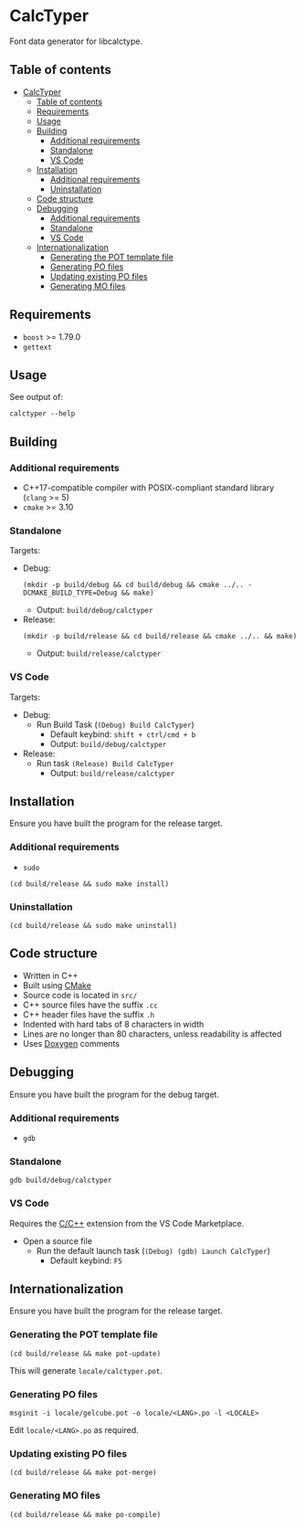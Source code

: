 # CalcTyper

Font data generator for libcalctype.

## Table of contents

* [CalcTyper](#calctyper)
    * [Table of contents](#table-of-contents)
    * [Requirements](#requirements)
    * [Usage](#usage)
    * [Building](#building)
        * [Additional requirements](#additional-requirements)
        * [Standalone](#standalone)
        * [VS Code](#vs-code)
    * [Installation](#installation)
        * [Additional requirements](#additional-requirements-1)
        * [Uninstallation](#uninstallation)
    * [Code structure](#code-structure)
    * [Debugging](#debugging)
        * [Additional requirements](#additional-requirements-2)
        * [Standalone](#standalone-1)
        * [VS Code](#vs-code-1)
    * [Internationalization](#internationalization)
        * [Generating the POT template file](#generating-the-pot-template-file)
        * [Generating PO files](#generating-po-files)
        * [Updating existing PO files](#updating-existing-po-files)
        * [Generating MO files](#generating-mo-files)

## Requirements

* `boost` >= 1.79.0
* `gettext`

## Usage

See output of:

```shell
calctyper --help
```

## Building

### Additional requirements

* C++17-compatible compiler with POSIX-compliant standard library (`clang` >= 5)
* `cmake` >= 3.10

### Standalone

Targets:
* Debug:
    ```shell
    (mkdir -p build/debug && cd build/debug && cmake ../.. -DCMAKE_BUILD_TYPE=Debug && make)
    ```
    * Output: `build/debug/calctyper`
* Release:
    ```shell
    (mkdir -p build/release && cd build/release && cmake ../.. && make)
    ```
    * Output: `build/release/calctyper`

### VS Code

Targets:
* Debug:
    * Run Build Task (`(Debug) Build CalcTyper`)
        * Default keybind: `shift + ctrl/cmd + b`
        * Output: `build/debug/calctyper`
* Release:
    * Run task `(Release) Build CalcTyper`
        * Output: `build/release/calctyper`

## Installation

Ensure you have built the program for the release target.

### Additional requirements

* `sudo`


```shell
(cd build/release && sudo make install)
```

### Uninstallation

```shell
(cd build/release && sudo make uninstall)
```

## Code structure

* Written in C++
* Built using [CMake](https://cmake.org)
* Source code is located in `src/`
* C++ source files have the suffix `.cc`
* C++ header files have the suffix `.h`
* Indented with hard tabs of 8 characters in width
* Lines are no longer than 80 characters, unless readability is affected
* Uses [Doxygen](https://doxygen.nl/index.html) comments

## Debugging

Ensure you have built the program for the debug target.

### Additional requirements

* `gdb`

### Standalone

```shell
gdb build/debug/calctyper
```

### VS Code

Requires the [C/C++](https://marketplace.visualstudio.com/items?itemName=ms-vscode.cpptools)
extension from the VS Code Marketplace.

* Open a source file
    * Run the default launch task (`(Debug) (gdb) Launch CalcTyper`)
        * Default keybind: `F5`

## Internationalization

Ensure you have built the program for the release target.

### Generating the POT template file

```shell
(cd build/release && make pot-update)
```

This will generate `locale/calctyper.pot`.

### Generating PO files

```shell
msginit -i locale/gelcube.pot -o locale/<LANG>.po -l <LOCALE>
```

Edit `locale/<LANG>.po` as required.

### Updating existing PO files

```shell
(cd build/release && make pot-merge)
```

### Generating MO files

```shell
(cd build/release && make po-compile)
```
